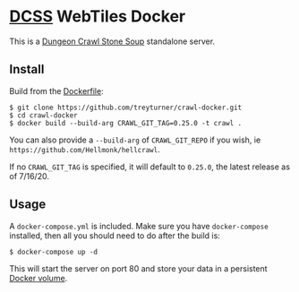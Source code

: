 [DCSS][DCSS] WebTiles Docker
=============================================
This is a [Dungeon Crawl Stone Soup][DCSS] standalone server.

Install
-------
Build from the [Dockerfile](Dockerfile):

```
$ git clone https://github.com/treyturner/crawl-docker.git
$ cd crawl-docker
$ docker build --build-arg CRAWL_GIT_TAG=0.25.0 -t crawl .
```

You can also provide a `--build-arg` of `CRAWL_GIT_REPO` if you wish, ie `https://github.com/Hellmonk/hellcrawl`.

If no `CRAWL_GIT_TAG` is specified, it will default to `0.25.0`, the latest release as of 7/16/20.

Usage
-----
A `docker-compose.yml` is included. Make sure you have `docker-compose` installed, then all you should need to do after the build is:

```
$ docker-compose up -d
```

This will start the server on port 80 and store your data in a persistent [Docker volume](https://docs.docker.com/storage/volumes/).

[DCSS]:http://crawl.develz.org/
[Crawl-dev]:http://webchat.freenode.net/?channels=%23%23crawl-dev
